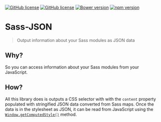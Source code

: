 [![GitHub license](https://img.shields.io/badge/license-MIT-blue.svg)](https://github.com/esr360/Sass-JSON/blob/master/LICENSE.txt)
[![GitHub license](https://api.travis-ci.org/esr360/Sass-JSON.svg)](https://travis-ci.org/esr360/Sass-JSON)
[![Bower version](https://badge.fury.io/bo/Sass-JSON.svg)](https://badge.fury.io/bo/Sass-JSON)
[![npm version](https://badge.fury.io/js/Sass-JSON.svg)](https://badge.fury.io/js/Sass-JSON)

# Sass-JSON

> Output information about your Sass modules as JSON data

## Why?

So you can access information about your Sass modules from your JavaScript.

## How?

All this library does is outputs a CSS selector with with the `content` property populated with stringified JSON data converted from Sass maps. Once the data is in the stylesheet as JSON, it can be read from JavaScript using the [`Window.getComputedStyle()`](https://developer.mozilla.org/en-US/docs/Web/API/Window/getComputedStyle) method.